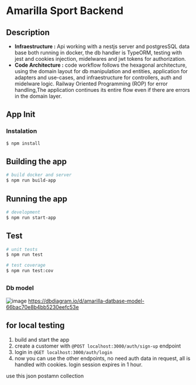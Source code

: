 # Amarilla Sport Backend 

## Description

- **Infraestructure :** Api working with a nestjs server and postgresSQL data base both running in docker, the db handler is TypeORM, testing with jest and cookies injection, midelwares and jwt tokens for authorization. 
- **Code Architecture :** code workflow follows the hexagonal architecture, using the domain layout for db manipulation and entities, application for adapters and use-cases, and infraestructure for controllers, auth and midelware logic. Railway Oriented Programming (ROP) for error handling,The application continues its entire flow even if there are errors in the domain layer.

## App Init

### Instalation
```bash
$ npm install
```

## Building the app

```bash
# build docker and server
$ npm run build-app
```

## Running the app

```bash
# development
$ npm run start-app
```

## Test

```bash
# unit tests
$ npm run test

# test coverage
$ npm run test:cov
```
## 

### Db model
![image](https://github.com/user-attachments/assets/47e0d7d4-b42d-4acd-a968-6c7d1065c3f5)
https://dbdiagram.io/d/amarilla-datbase-model-66bac70e8b4bb5230eefc53e

##

## for local testing
1. build and start the app
2. create a customer with `@POST localhost:3000/auth/sign-up` endpoint
3. login in `@GET localhost:3000/auth/login`
4. now you can use the other endpoints, no need auth data in request, all is handled with cookies. login session expires in 1 hour.

use this  json postamn collection

